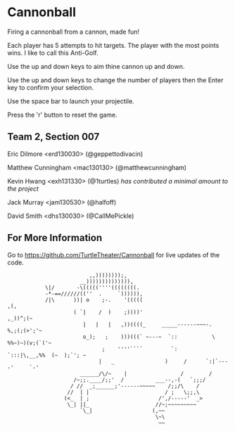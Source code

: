 Cannonball
==========

Firing a cannonball from a cannon, made fun!

Each player has 5 attempts to hit targets. The player with the most points wins. I like to call this Anti-Golf.

Use the up and down keys to aim thine cannon up and down.

Use the up and down keys to change the number of players then the Enter key to confirm your selection.

Use the space bar to launch your projectile. 

Press the 'r' button to reset the game.

Team 2, Section 007
-------------------
Eric Dilmore \<erd130030\> (@geppettodivacin)

Matthew Cunningham \<mac130130\> (@matthewcunningham)

Kevin Hwang \<exh131330\> (@1turtles) *has contributed a minimal amount to the project*

Jack Murray \<jam130530\> (@halfoff)

David Smith \<dhs130030\> (@CallMePickle)

For More Information
--------------------
Go to https://github.com/TurtleTheater/Cannonball for live updates of the code.




                              ,,))))))));,
                           __)))))))))))))),
                \|/       -\(((((''''((((((((.
                -*-==//////((''  .     `)))))),
                /|\      ))| o    ;-.    '(((((                                  ,(,
                         ( `|    /  )    ;))))'                               ,_))^;(~
                            |   |   |   ,))((((_     _____------~~~-.        %,;(;(>';'~
                            o_);   ;    )))(((` ~---~  `::           \      %%~)~)(v;(`('~
                                  ;    ''''````         `:       `:::|\,__,%%  (~  );`'; ~
                                 |   _                )     /      `:|`----'     `-'
                           ______/\/~    |                 /        /
                         /~;;.____/;;'  /          ___--,-(   `;;;/
                        / //  _;______;'------~~~~~    /;;/\    /
                       //  | |                        / ;   \;;,\
                      (<_  | ;                      /',/-----'  _>
                       \_| ||_                     //~;~~~~~~~~~
                           `\_|                   (,~~  
                                                   \~\
                                                    ~~
